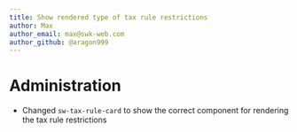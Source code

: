 ```yaml
---
title: Show rendered type of tax rule restrictions
author: Max
author_email: max@swk-web.com
author_github: @aragon999
---
```

# Administration
* Changed `sw-tax-rule-card` to show the correct component for rendering the tax rule restrictions
